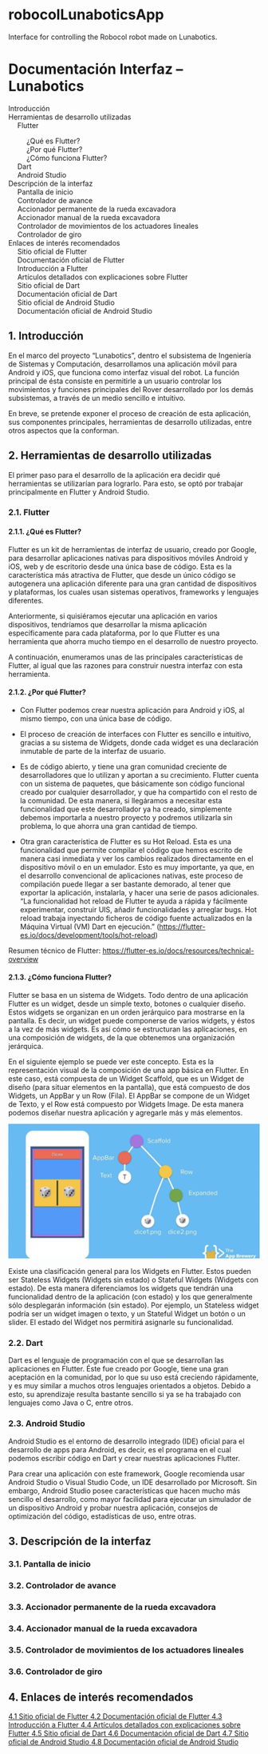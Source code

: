 <h1>robocolLunaboticsApp</h1>


Interface for controlling the Robocol robot made on Lunabotics.

<h1>Documentación Interfaz – Lunabotics</h1>

<div id="TOC">
    <ul>
        <li>
            <a href="#introduction">Introducción</a>
        </li>
        <li>
            <a href="#desarrollo">Herramientas de desarrollo utilizadas</a>
            <ul>
                <li><a href="#2.1.">Flutter</a></li>
                <ul>
                    <li><a href="#2.1.1.">¿Qué es Flutter?</a></li>
                    <li><a href="#2.1.2.">¿Por qué Flutter?</a></li>
                    <li><a href="#2.1.3.">¿Cómo funciona Flutter?</a></li>
                </ul>
                <li><a href="#2.2.">Dart</a></li>
                <li><a href="#2.3.">Android Studio</a></li>
            </ul>
        </li>
	<li>
            <a href="#descripcion">Descripción de la interfaz</a>
            <ul>
                <li><a href="#3.1.">Pantalla de inicio</a></li>
                <li><a href="#3.2.">Controlador de avance</a></li>
                <li><a href="#3.3.">Accionador permanente de la rueda excavadora</a></li>
		<li><a href="#3.4.">Accionador manual de la rueda excavadora</a></li>
		<li><a href="#3.5.">Controlador de movimientos de los actuadores lineales</a></li>
		<li><a href="#3.6.">Controlador de giro</a></li>
            </ul>
	</li>
	<li>
            <a href="#enlaces">Enlaces de interés recomendados</a>
            <ul>
                <li><a href="#4.1.">Sitio oficial de Flutter</a></li>
                <li><a href="#4.2.">Documentación oficial de Flutter</a></li>
		<li><a href="#4.3.">Introducción a Flutter</a></li>
		<li><a href="#4.4.">Artículos detallados con explicaciones sobre Flutter</a></li>
                <li><a href="#4.5.">Sitio oficial de Dart</a></li>
		<li><a href="#4.6.">Documentación oficial de Dart</a></li>
		<li><a href="#4.7.">Sitio oficial de Android Studio</a></li>
		<li><a href="#4.8.">Documentación oficial de Android Studio</a></li>
            </ul>
	</li>
    </ul>
</div>

<h2 id="introduction">1. Introducción</h2>

En el marco del proyecto “Lunabotics”, dentro el subsistema de Ingeniería de Sistemas y Computación, desarrollamos una aplicación móvil para Android y iOS, que funciona como interfaz visual del robot. La función principal de ésta consiste en permitirle a un usuario controlar los movimientos y funciones principales del Rover desarrollado por los demás subsistemas, a través de un medio sencillo e intuitivo. 
	
En breve, se pretende exponer el proceso de creación de esta aplicación, sus componentes principales, herramientas de 		 desarrollo utilizadas, entre otros aspectos que la conforman.  

<h2 id="desarrollo">2. Herramientas de desarrollo utilizadas</h2>

El primer paso para el desarrollo de la aplicación era decidir qué herramientas se utilizarían para lograrlo. Para esto, se optó por trabajar principalmente en Flutter y Android Studio. 

<h3 id="2.1.">2.1. Flutter</h3>

<h4 id="2.1.1.">2.1.1. ¿Qué es Flutter?</h4>

Flutter es un kit de herramientas de interfaz de usuario, creado por Google, para desarrollar aplicaciones nativas para dispositivos móviles Android y iOS, web y de escritorio desde una única base de código. Esta es la característica más atractiva de Flutter, que desde un único código se autogenera una aplicación diferente para una gran cantidad de dispositivos y plataformas, los cuales usan sistemas operativos, frameworks y lenguajes diferentes.  

Anteriormente, si quisiéramos ejecutar una aplicación en varios dispositivos, tendríamos que desarrollar la misma aplicación específicamente para cada plataforma, por lo que Flutter es una herramienta que ahorra mucho tiempo en el desarrollo de nuestro proyecto. 

A continuación, enumeramos unas de las principales características de Flutter, al igual que las razones para construir nuestra interfaz con esta herramienta. 

<h4 id="2.1.2.">2.1.2. ¿Por qué Flutter?</h4>

* Con Flutter podemos crear nuestra aplicación para Android y iOS, al mismo tiempo, con una única base de código. 

* El proceso de creación de interfaces con Flutter es sencillo e intuitivo, gracias a su sistema de Widgets, donde cada widget es una declaración inmutable de parte de la interfaz de usuario.  

* Es de código abierto, y tiene una gran comunidad creciente de desarrolladores que lo utilizan y aportan a su crecimiento. Flutter cuenta con un sistema de paquetes, que básicamente son código funcional creado por cualquier desarrollador, y que ha compartido con el resto de la comunidad. De esta manera, si llegáramos a necesitar esta funcionalidad que este desarrollador ya ha creado, simplemente debemos importarla a nuestro proyecto y podremos utilizarla sin problema, lo que ahorra una gran cantidad de tiempo. 

* Otra gran característica de Flutter es su Hot Reload. Esta es una funcionalidad que permite compilar el código que hemos escrito de manera casi inmediata y ver los cambios realizados directamente en el dispositivo móvil o en un emulador. Esto es muy importante, ya que, en el desarrollo convencional de aplicaciones nativas, este proceso de compilación puede llegar a ser bastante demorado, al tener que exportar la aplicación, instalarla, y hacer una serie de pasos adicionales. “La funcionalidad hot reload de Flutter te ayuda a rápida y fácilmente experimentar, construir UIS, añadir funcionalidades y arreglar bugs. Hot reload trabaja inyectando ficheros de código fuente actualizados en la Máquina Virtual (VM) Dart en ejecución.” (https://flutter-es.io/docs/development/tools/hot-reload) 

Resumen técnico de Flutter: https://flutter-es.io/docs/resources/technical-overview 

<h4 id="2.1.3.">2.1.3. ¿Cómo funciona Flutter?</h4>

Flutter se basa en un sistema de Widgets. Todo dentro de una aplicación Flutter es un widget, desde un simple texto, botones o cualquier diseño. Estos widgets se organizan en un orden jerárquico para mostrarse en la pantalla. Es decir, un widget puede componerse de varios widgets, y éstos a la vez de más widgets. Es así cómo se estructuran las aplicaciones, en una composición de widgets, de la que obtenemos una organización jerárquica. 

En el siguiente ejemplo se puede ver este concepto. Esta es la representación visual de la composición de una app básica en Flutter. En este caso, está compuesta de un Widget Scaffold, que es un Widget de diseño (para situar elementos en la pantalla), que está compuesto de dos Widgets, un AppBar y un Row (Fila). El AppBar se compone de un Widget de Texto, y el Row está compuesto por Widgets Image. De esta manera podemos diseñar nuestra aplicación y agregarle más y más elementos. 

![Widget diagram](readme_images/widget_diagram.png)

Existe una clasificación general para los Widgets en Flutter. Estos pueden ser Stateless Widgets (Widgets sin estado) o Stateful Widgets (Widgets con estado). De esta manera diferenciamos los widgets que tendrán una funcionalidad dentro de la aplicación (con estado) y los que generalmente sólo desplegarán información (sin estado). Por ejemplo, un Stateless widget podría ser un widget imagen o texto, y un Stateful Widget un botón o un slider. El estado del Widget nos permitirá asignarle su funcionalidad. 

<h3 id="2.2.">2.2. Dart</h3>

Dart es el lenguaje de programación con el que se desarrollan las aplicaciones en Flutter. Éste fue creado por Google, tiene una gran aceptación en la comunidad, por lo que su uso está creciendo rápidamente, y es muy similar a muchos otros lenguajes orientados a objetos. Debido a esto, su aprendizaje resulta bastante sencillo si ya se ha trabajado con lenguajes como Java o C, entre otros. 

<h3 id="2.3.">2.3. Android Studio</h3>

Android Studio es el entorno de desarrollo integrado (IDE) oficial para el desarrollo de apps para Android, es decir, es el programa en el cual podemos escribir código en Dart y crear nuestras aplicaciones Flutter.  

Para crear una aplicación con este framework, Google recomienda usar Android Studio o Visual Studio Code, un IDE desarrollado por Microsoft. Sin embargo, Android Studio posee características que hacen mucho más sencillo el desarrollo, como mayor facilidad para ejecutar un simulador de un dispositivo Android y probar nuestra aplicación, consejos de optimización del código, estadísticas de uso, entre otras. 

<h2 id="descripcion">3. Descripción de la interfaz</h2>

<h3 id="3.1.">3.1. Pantalla de inicio</h3>
<h3 id="3.2.">3.2. Controlador de avance</h3>
<h3 id="3.3.">3.3. Accionador permanente de la rueda excavadora</h3>
<h3 id="3.4.">3.4. Accionador manual de la rueda excavadora</h3>
<h3 id="3.5.">3.5. Controlador de movimientos de los actuadores lineales</h3>
<h3 id="3.6.">3.6. Controlador de giro</h3>

<h2 id="enlaces">4. Enlaces de interés recomendados</h2>

<a href="https://flutter.dev/?gclid=CjwKCAjwkPX0BRBKEiwA7THxiP6-pViqoK8EP5-xIhdTuWfwQN8uOIz6oYA4mgdGGbWbp1nfuEpdVxoCcPEQAvD_BwE&gclsrc=aw.ds" target="_blank" id="4.1.">
	4.1 Sitio oficial de Flutter
</a>
<a href="https://flutter.dev/docs" target="_blank" id="4.2.">
	4.2 Documentación oficial de Flutter
</a>
<a href="https://www.appbrewery.co/p/intro-to-flutter" target="_blank" id="4.3.">
	4.3 Introducción a Flutter
</a>
<a href="https://medium.com/flutter-community" target="_blank" id="4.4.">
	4.4 Artículos detallados con explicaciones sobre Flutter
</a>
<a href="https://dart.dev/" target="_blank" id="4.5.">
	4.5 Sitio oficial de Dart
</a>
<a href="https://dart.dev/guides" target="_blank" id="4.6.">
	4.6 Documentación oficial de Dart
</a>
<a href="https://developer.android.com/studio" target="_blank" id="4.7.">
	4.7 Sitio oficial de Android Studio
</a>
<a href="https://developer.android.com/docs" target="_blank" id="4.8.">
	4.8 Documentación oficial de Android Studio
</a>
